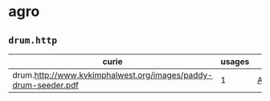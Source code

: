 # agro

## `drum.http`

| curie                                                          |   usages | nodes                                                         |
|----------------------------------------------------------------|----------|---------------------------------------------------------------|
| drum.http://www.kvkimphalwest.org/images/paddy-drum-seeder.pdf |        1 | [AGRO:00000397](http://purl.obolibrary.org/obo/AGRO_00000397) |

